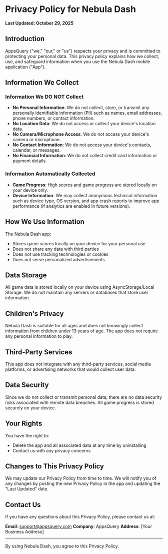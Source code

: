 # Privacy Policy for Nebula Dash

**Last Updated: October 29, 2025**

## Introduction

AppsQuery ("we," "our," or "us") respects your privacy and is committed to protecting your personal data. This privacy policy explains how we collect, use, and safeguard information when you use the Nebula Dash mobile application ("App").

## Information We Collect

### Information We DO NOT Collect

- **No Personal Information**: We do not collect, store, or transmit any personally identifiable information (PII) such as names, email addresses, phone numbers, or contact information.
- **No Location Data**: We do not access or collect your device's location data.
- **No Camera/Microphone Access**: We do not access your device's camera or microphone.
- **No Contact Information**: We do not access your device's contacts, calendar, or messages.
- **No Financial Information**: We do not collect credit card information or payment details.

### Information Automatically Collected

- **Game Progress**: High scores and game progress are stored locally on your device only.
- **Device Information**: We may collect anonymous technical information such as device type, OS version, and app crash reports to improve app performance (if analytics are enabled in future versions).

## How We Use Information

The Nebula Dash app:

- Stores game scores locally on your device for your personal use
- Does not share any data with third parties
- Does not use tracking technologies or cookies
- Does not serve personalized advertisements

## Data Storage

All game data is stored locally on your device using AsyncStorage/Local Storage. We do not maintain any servers or databases that store user information.

## Children's Privacy

Nebula Dash is suitable for all ages and does not knowingly collect information from children under 13 years of age. The app does not require any personal information to play.

## Third-Party Services

This app does not integrate with any third-party services, social media platforms, or advertising networks that would collect user data.

## Data Security

Since we do not collect or transmit personal data, there are no data security risks associated with remote data breaches. All game progress is stored securely on your device.

## Your Rights

You have the right to:

- Delete the app and all associated data at any time by uninstalling
- Contact us with any privacy concerns

## Changes to This Privacy Policy

We may update our Privacy Policy from time to time. We will notify you of any changes by posting the new Privacy Policy in the app and updating the "Last Updated" date.

## Contact Us

If you have any questions about this Privacy Policy, please contact us at:

**Email**: support@appsquery.com
**Company**: AppsQuery
**Address**: [Your Business Address]

---

By using Nebula Dash, you agree to this Privacy Policy.
